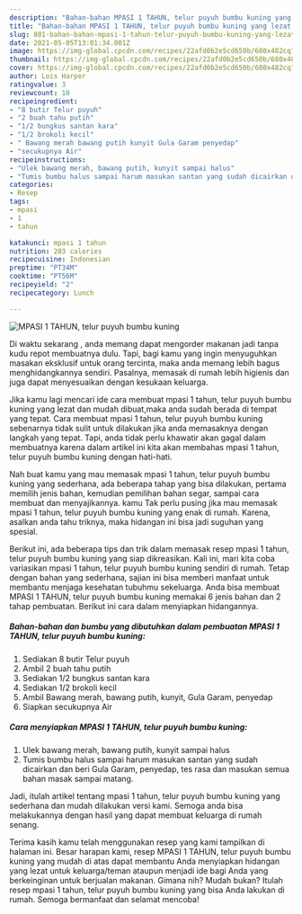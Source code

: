 ```yaml
---
description: "Bahan-bahan MPASI 1 TAHUN, telur puyuh bumbu kuning yang lezat dan Mudah Dibuat"
title: "Bahan-bahan MPASI 1 TAHUN, telur puyuh bumbu kuning yang lezat dan Mudah Dibuat"
slug: 801-bahan-bahan-mpasi-1-tahun-telur-puyuh-bumbu-kuning-yang-lezat-dan-mudah-dibuat
date: 2021-05-05T13:01:34.001Z
image: https://img-global.cpcdn.com/recipes/22afd0b2e5cd650b/680x482cq70/mpasi-1-tahun-telur-puyuh-bumbu-kuning-foto-resep-utama.jpg
thumbnail: https://img-global.cpcdn.com/recipes/22afd0b2e5cd650b/680x482cq70/mpasi-1-tahun-telur-puyuh-bumbu-kuning-foto-resep-utama.jpg
cover: https://img-global.cpcdn.com/recipes/22afd0b2e5cd650b/680x482cq70/mpasi-1-tahun-telur-puyuh-bumbu-kuning-foto-resep-utama.jpg
author: Lois Harper
ratingvalue: 3
reviewcount: 10
recipeingredient:
- "8 butir Telur puyuh"
- "2 buah tahu putih"
- "1/2 bungkus santan kara"
- "1/2 brokoli kecil"
- " Bawang merah bawang putih kunyit Gula Garam penyedap"
- "secukupnya Air"
recipeinstructions:
- "Ulek bawang merah, bawang putih, kunyit sampai halus"
- "Tumis bumbu halus sampai harum masukan santan yang sudah dicairkan dan beri Gula Garam, penyedap, tes rasa dan masukan semua bahan masak sampai matang."
categories:
- Resep
tags:
- mpasi
- 1
- tahun

katakunci: mpasi 1 tahun 
nutrition: 203 calories
recipecuisine: Indonesian
preptime: "PT34M"
cooktime: "PT56M"
recipeyield: "2"
recipecategory: Lunch

---
```



![MPASI 1 TAHUN, telur puyuh bumbu kuning](https://img-global.cpcdn.com/recipes/22afd0b2e5cd650b/680x482cq70/mpasi-1-tahun-telur-puyuh-bumbu-kuning-foto-resep-utama.jpg)

Di waktu  sekarang , anda memang dapat mengorder makanan jadi tanpa kudu repot membuatnya dulu. Tapi, bagi kamu yang ingin menyuguhkan masakan eksklusif untuk orang tercinta, maka anda memang lebih bagus menghidangkannya sendiri. Pasalnya, memasak di rumah lebih higienis dan juga dapat menyesuaikan dengan kesukaan keluarga.

Jika kamu lagi mencari ide cara membuat mpasi 1 tahun, telur puyuh bumbu kuning yang lezat dan mudah dibuat,maka anda sudah berada di tempat yang tepat. Cara membuat mpasi 1 tahun, telur puyuh bumbu kuning  sebenarnya tidak sulit untuk dilakukan jika anda memasaknya dengan langkah yang tepat. Tapi, anda tidak perlu khawatir akan gagal dalam membuatnya 
karena dalam artikel ini kita akan membahas mpasi 1 tahun, telur puyuh bumbu kuning dengan hati-hati.  



Nah buat kamu yang mau memasak mpasi 1 tahun, telur puyuh bumbu kuning yang sederhana, ada beberapa tahap yang bisa dilakukan, pertama memilih jenis bahan, kemudian pemilihan bahan segar, sampai cara membuat dan menyajikannya. kamu Tak perlu pusing jika mau memasak mpasi 1 tahun, telur puyuh bumbu kuning yang enak di rumah. Karena, asalkan anda  tahu triknya, maka hidangan ini bisa jadi suguhan yang spesial.

Berikut ini, ada beberapa tips dan trik dalam memasak resep mpasi 1 tahun, telur puyuh bumbu kuning yang siap dikreasikan. Kali ini, mari kita coba variasikan mpasi 1 tahun, telur puyuh bumbu kuning sendiri di rumah. Tetap dengan bahan yang sederhana, sajian ini bisa memberi manfaat untuk membantu menjaga kesehatan tubuhmu sekeluarga. Anda bisa membuat MPASI 1 TAHUN, telur puyuh bumbu kuning memakai 6 jenis bahan dan 2 tahap pembuatan. Berikut ini cara dalam menyiapkan hidangannya.

<!--inarticleads1-->

##### Bahan-bahan dan bumbu yang dibutuhkan dalam pembuatan MPASI 1 TAHUN, telur puyuh bumbu kuning:

1. Sediakan 8 butir Telur puyuh
1. Ambil 2 buah tahu putih
1. Sediakan 1/2 bungkus santan kara
1. Sediakan 1/2 brokoli kecil
1. Ambil  Bawang merah, bawang putih, kunyit, Gula Garam, penyedap
1. Siapkan secukupnya Air




<!--inarticleads2-->

##### Cara menyiapkan MPASI 1 TAHUN, telur puyuh bumbu kuning:

1. Ulek bawang merah, bawang putih, kunyit sampai halus
1. Tumis bumbu halus sampai harum masukan santan yang sudah dicairkan dan beri Gula Garam, penyedap, tes rasa dan masukan semua bahan masak sampai matang.




Jadi, itulah artikel tentang  mpasi 1 tahun, telur puyuh bumbu kuning  yang sederhana dan mudah dilakukan versi kami. Semoga anda bisa melakukannya dengan hasil yang dapat membuat keluarga di rumah senang. 

Terima kasih kamu telah menggunakan resep yang kami tampilkan di halaman ini. Besar harapan kami, resep  MPASI 1 TAHUN, telur puyuh bumbu kuning yang mudah di atas dapat membantu Anda menyiapkan hidangan yang lezat untuk keluarga/teman ataupun menjadi ide bagi Anda yang berkeinginan untuk berjualan makanan. Gimana nih? Mudah bukan? Itulah resep mpasi 1 tahun, telur puyuh bumbu kuning yang bisa Anda lakukan di rumah. Semoga bermanfaat dan selamat mencoba!

